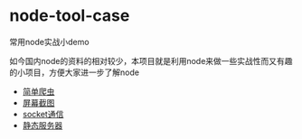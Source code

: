 # node-tool-case

常用node实战小demo  

如今国内node的资料的相对较少，本项目就是利用node来做一些实战性而又有趣的小项目，方便大家进一步了解node

- [简单爬虫](https://github.com/lll618xxx/node-tool-case/tree/master/reptile)
- [屏幕截图](https://github.com/lll618xxx/node-tool-case/tree/master/reptile)
- [socket通信](https://github.com/lll618xxx/node-tool-case/tree/master/reptile)
- [静态服务器](https://github.com/lll618xxx/node-tool-case/tree/master/reptile)
